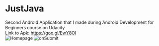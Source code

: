 # JustJava
Second Android Application that I made during Android Development for Beginners course on Udacity  
Link to Apk: https://goo.gl/EwY8OI  
![Homepage](https://cloud.githubusercontent.com/assets/3167278/10827336/46edb4f4-7e94-11e5-996f-4dde0d4a777b.png)
![onSubmit](https://cloud.githubusercontent.com/assets/3167278/10827338/4aa4c70e-7e94-11e5-9870-531a40452491.png)
